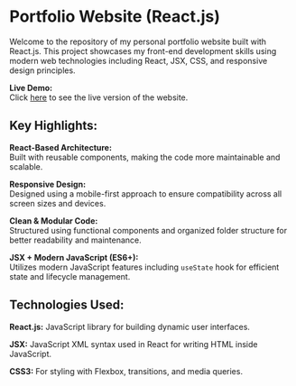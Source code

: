 # Portfolio Website (React.js)

Welcome to the repository of my personal portfolio website built with React.js. This project showcases my front-end development skills using modern web technologies including React, JSX, CSS, and responsive design principles.

**Live Demo:**  
Click [here](https://sushilkumar567.github.io/5-portfolio-website/) to see the live version of the website.

## Key Highlights:

**React-Based Architecture:**  
Built with reusable components, making the code more maintainable and scalable.

**Responsive Design:**  
Designed using a mobile-first approach to ensure compatibility across all screen sizes and devices.

**Clean & Modular Code:**  
Structured using functional components and organized folder structure for better readability and maintenance.

**JSX + Modern JavaScript (ES6+):**  
Utilizes modern JavaScript features including `useState` hook for efficient state and lifecycle management.

## Technologies Used:

**React.js:** JavaScript library for building dynamic user interfaces.

**JSX:** JavaScript XML syntax used in React for writing HTML inside JavaScript.

**CSS3:** For styling with Flexbox, transitions, and media queries.
